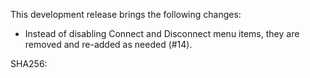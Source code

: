This development release brings the following changes:

* Instead of disabling Connect and Disconnect menu items, they are removed and re-added as needed (#14).

SHA256: 